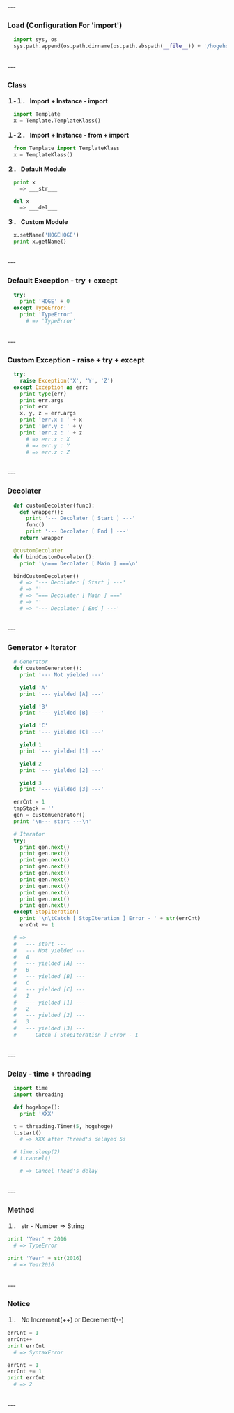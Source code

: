 <br />
---
<br />

### Load (Configuration For 'import')
```Python
  import sys, os
  sys.path.append(os.path.dirname(os.path.abspath(__file__)) + '/hogehoge')
```

<br />
---
<br />

### Class

**１-１． Import + Instance - import**
```Python
  import Template
  x = Template.TemplateKlass()
```


**１-２． Import + Instance - from + import**
```Python
  from Template import TemplateKlass
  x = TemplateKlass()
```


**２． Default Module**
```Python
  print x
    => ___str___
```
```Python
  del x
    => ___del___
```

**３． Custom Module**
```Python
  x.setName('HOGEHOGE')
  print x.getName()
```

<br />
---
<br />

### Default Exception - try + except

```Python
  try:
    print 'HOGE' + 0
  except TypeError:
    print 'TypeError'
      # => 'TypeError'
```

<br />
---
<br />

### Custom Exception - raise + try + except

```Python
  try:
    raise Exception('X', 'Y', 'Z')
  except Exception as err:
    print type(err)
    print err.args
    print err
    x, y, z = err.args
    print 'err.x : ' + x
    print 'err.y : ' + y
    print 'err.z : ' + z
      # => err.x : X
      # => err.y : Y
      # => err.z : Z
```

<br />
---
<br />

### Decolater

```Python
  def customDecolater(func):
    def wrapper():
      print '--- Decolater [ Start ] ---'
      func()
      print '--- Decolater [ End ] ---'
    return wrapper

  @customDecolater
  def bindCustomDecolater():
    print '\n=== Decolater [ Main ] ===\n'

  bindCustomDecolater()
    # => '--- Decolater [ Start ] ---'
    # => ''
    # => '=== Decolater [ Main ] ==='
    # => ''
    # => '--- Decolater [ End ] ---'
```

<br />
---
<br />

### Generator + Iterator
```Python
  # Generator
  def customGenerator():
    print '--- Not yielded ---'

    yield 'A'
    print '--- yielded [A] ---'

    yield 'B'
    print '--- yielded [B] ---'

    yield 'C'
    print '--- yielded [C] ---'

    yield 1
    print '--- yielded [1] ---'

    yield 2
    print '--- yielded [2] ---'

    yield 3
    print '--- yielded [3] ---'

  errCnt = 1
  tmpStack = ''
  gen = customGenerator()
  print '\n--- start ---\n'

  # Iterator
  try:
    print gen.next()
    print gen.next()
    print gen.next()
    print gen.next()
    print gen.next()
    print gen.next()
    print gen.next()
    print gen.next()
    print gen.next()
    print gen.next()
  except StopIteration:
    print '\n\tCatch [ StopIteration ] Error - ' + str(errCnt)
    errCnt += 1

  # =>
  #   --- start ---
  #   --- Not yielded ---
  #   A
  #   --- yielded [A] ---
  #   B
  #   --- yielded [B] ---
  #   C
  #   --- yielded [C] ---
  #   1
  #   --- yielded [1] ---
  #   2
  #   --- yielded [2] ---
  #   3
  #   --- yielded [3] ---
  #      Catch [ StopIteration ] Error - 1

```

<br />
---
<br />

### Delay - time + threading
```Python
  import time
  import threading

  def hogehoge():
    print 'XXX'

  t = threading.Timer(5, hogehoge)
  t.start()
    # => XXX after Thread's delayed 5s

  # time.sleep(2)
  # t.cancel()

    # => Cancel Thead's delay
```

<br />
---
<br />

### Method

１． str - Number => String
```Python
print 'Year' + 2016
  # => TypeError

print 'Year' + str(2016)
  # => Year2016
```

<br />
---
<br />

### Notice

１． No Increment(++) or Decrement(--)
```Python
errCnt = 1
errCnt++
print errCnt
  # => SyntaxError

errCnt = 1
errCnt += 1
print errCnt
  # => 2
```

<br />
---
<br />